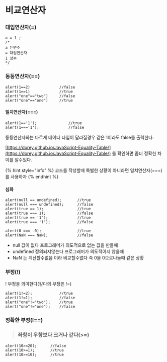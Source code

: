 # 비교연산자

### 대입연산자\(=\)

```text
a = 1 ;
/*
a 는변수
= 대입연산자
1 상수
*/
```

### 동등연산자\(==\)

```text
alert(1==2)             //false
alert(1==1)             //true
alert("one"=="two")     //false 
alert("one"=="one")     //true
```

#### 일치연산자\(===\)

```text
alert(1=='1');              //true
alert(1==='1');             //false
```

동등연산자와는 다르게 데이터 타입이 달라질경우 같은 1이라도 false를 출력한다.

[https://dorey.github.io/JavaScript-Equality-Table/](https://dorey.github.io/JavaScript-Equality-Table/) 를 확인하면 좀더 정확한 차이를 알수있다.

{% hint style="info" %}
코드를 작성할때 특별한 상황이 아니라면 일치연산자\(===\)를 사용하자
{% endhint %}

#### 심화

```text
alert(null == undefined);       //true
alert(null === undefined);      //false
alert(true == 1);               //true
alert(true === 1);              //false
alert(true == '1');             //true
alert(true === '1');            //false
 
alert(0 === -0);                //true
alert(NaN === NaN);             //false
```

* null 값이 없다 프로그래머가 의도적으로 없는 값을 만들때
*  undefined 정의되지않는다 프로그래머가 의도적이지 않을때
* NaN 는 계산할수없음 이라 비교할수없다 즉 0을 0으로나눌때 같은 상황

### 부정\(!\)

! 부정을 의미한다\(같다의 부정은  !=\)

```text
alert(1!=2);            //true
alert(1!=1);            //false
alert("one"!="two");    //true
alert("one"!="one");    //false
```

### 정확한 부정\(!==\)

> ### 좌항이 우항보다 크거나 같다\(&gt;=\)

```text
alert(10>=20);      //false
alert(10>=1);       //true
alert(10>=10);      //true
```

